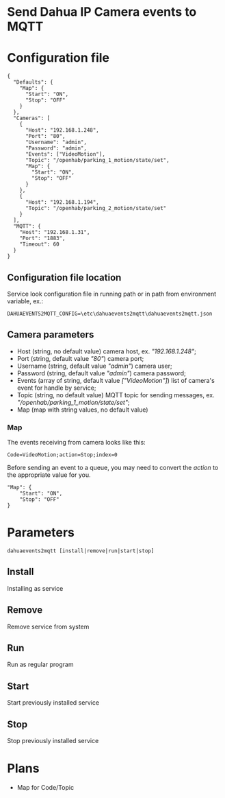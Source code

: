 # Send Dahua IP Camera events to MQTT

# Configuration file

    {
      "Defaults": {
        "Map": {
          "Start": "ON",
          "Stop": "OFF"
        }
      },
      "Cameras": [
        {
          "Host": "192.168.1.248",
          "Port": "80",
          "Username": "admin",
          "Password": "admin",
          "Events": ["VideoMotion"],
          "Topic": "/openhab/parking_1_motion/state/set",
          "Map": {
            "Start": "ON",
            "Stop": "OFF"
          }
        },
        {
          "Host": "192.168.1.194",
          "Topic": "/openhab/parking_2_motion/state/set"
        }
      ],
      "MQTT": {
        "Host": "192.168.1.31",
        "Port": "1883",
        "Timeout": 60
      }
    }

## Configuration file location

Service look configuration file in running path or in path from environment variable, ex.:

    DAHUAEVENTS2MQTT_CONFIG=\etc\dahuaevents2mqtt\dahuaevents2mqtt.json

## Camera parameters

- Host (string, no default value) camera host, ex. *"192.168.1.248"*;
- Port (string, default value *"80"*) camera port;
- Username (string, default value *"admin"*) camera user;
- Password (string, default value *"admin"*) camera password;
- Events (array of string, default value *\["VideoMotion"\]*) list of camera's event for handle by service;
- Topic (string, no default value) MQTT topic for sending messages, ex. *"/openhab/parking_1_motion/state/set"*;
- Map (map with string values, no default value)

### Map

The events receiving from camera looks like this:

    Code=VideoMotion;action=Stop;index=0

Before sending an event to a queue, you may need to convert the *action* to the appropriate value for you.

    "Map": {
        "Start": "ON",
        "Stop": "OFF"
    }

# Parameters

    dahuaevents2mqtt [install|remove|run|start|stop]

## Install

Installing as service

## Remove

Remove service from system

## Run

Run as regular program

## Start

Start previously installed service

## Stop

Stop previously installed service

# Plans

- Map for Code/Topic